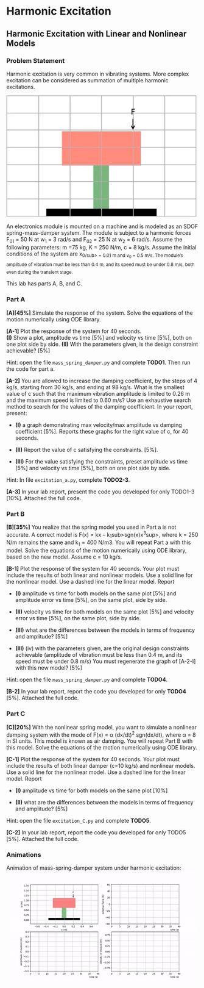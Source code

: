 # Harmonic Excitation
## Harmonic Excitation with Linear and Nonlinear Models


### Problem Statement
Harmonic excitation is very common in vibrating systems. More complex excitation can be considered as summation of multiple harmonic excitations.

![module](./images/electronics_module.png)

An electronics module is mounted on a machine and is modeled as an SDOF spring-mass-damper system. The module is subject to a harmonic forces F<sub>01</sub> = 50 N at w<sub>1</sub> = 3 rad/s and F<sub>02</sub> = 25 N at w<sub>2</sub> = 6 rad/s. Assume the following parameters: m =75 kg, K = 250 N/m, c = 8 kg/s. Assume the initial conditions of the system are x<sub>0/sub> = 0.01 m and v<sub>0</sub> = 0.5 m/s. The module’s amplitude of vibration must be less than 0.4 m,  and its speed must be under 0.8 m/s, both even during the transient stage.

This lab has parts A, B, and C.


### Part A
**[A][45%]** Simulate the response of the system. Solve the equations of the motion numerically using ODE library.


**[A-1]** Plot the response of the system for 40 seconds.  
	**(I)** Show a plot, amplitude vs time [5%] and velocity vs time [5%], both on one plot side by side.
	**(II)** With the parameters given, is the design constraint achievable? [5%]

Hint: open the file `mass_spring_damper.py` and complete **TODO1**. Then run the code for part a.

**[A-2]** You are allowed to increase the damping coefficient, by the steps of 4 kg/s, starting from 30 kg/s, and ending at 98 kg/s. What is the smallest value of c such that the maximum vibration amplitude is limited to 0.26 m and the maximum speed is limited to 0.60 m/s? Use an exhaustive search method to search for the values of the damping coefficient. In your report, present: 
- **(I)** a graph demonstrating max velocity/max amplitude vs damping coefficient [5%]. Reports these graphs for the right value of c, for 40 seconds.
* **(II)** Report the value of c satisfying the constraints. [5%].
+ **(III)** For the value satisfying the constraints, preset amplitude vs time [5%] and velocity vs time [5%], both on one plot side by side. 

Hint: In file `excitation_a.py`, complete **TODO2-3**.

**[A-3]**  In your lab report, present the code you developed for only TODO1-3 [10%]. Attached the full code.


### Part B
**[B][35%]** You realize that the spring model you used in Part a is not accurate. A correct model is F(x) = kx – k<sub>1</sub>sub>sgn(x)x<sup>3</sup>sup>, where k = 250 N/m remains the same and k<sub>1</sub> = 400 N/m3. You will repeat Part a with this model. Solve the equations of the motion numerically using ODE library, based on the new model. Assume c = 10 kg/s.


**[B-1]** Plot the response of the system for 40 seconds. Your plot must include the results of both linear and nonlinear models. Use a solid line for the nonlinear model. Use a dashed line for the linear model. Report
- **(I)** amplitude vs time for both models on the same plot  [5%] and amplitude error vs time [5%], on the same plot, side by side. 
* **(II)** velocity vs time for both models on the same plot  [5%] and velocity error vs time [5%], on the same plot, side by side.
+ **(III)** what are the differences between the models in terms of frequency and amplitude? [5%]
- **(III)** (iv)	with the parameters given, are the original design constraints achievable (amplitude of vibration must be less than 0.4 m, and its speed must be under 0.8 m/s) You must regenerate the graph of [A-2-I] with this new model? [5%]

Hint: open the file `mass_spring_damper.py` and complete **TODO4**.

**[B-2]** In your lab report, report the code you developed for only **TODO4** [5%]. Attached the full code.  


### Part C
**[C][20%]** With the nonlinear spring model, you want to simulate a nonlinear damping system with the mode of F(x) = α (dx/dt)<sup>2</sup> sgn(dx/dt), where α = 8 in SI units. This model is known as air damping. You will repeat Part B with this model. Solve the equations of the motion numerically using ODE library.

**[C-1]** Plot the response of the system for 40 seconds. Your plot must include the results of both linear damper (c=10 kg/s) and nonlinear models. Use a solid line for the nonlinear model. Use a dashed line for the linear model. Report  
- **(I)** amplitude vs time for both models on the same plot [10%]
* **(II)** what are the differences between the models in terms of frequency and amplitude? [5%]

Hint: open the file `excitation_C.py` and complete **TODO5**.
 
**[C-2]** In your lab report, report the code you developed for only TODO5 [5%]. Attached the full code.


### Animations
Animation of mass-spring-damper system under harmonic excitation:\
![overdamped](./images/harmonic_excitation.gif)


